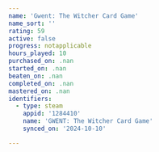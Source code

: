 ```yaml
---
name: 'Gwent: The Witcher Card Game'
name_sort: ''
rating: 59
active: false
progress: notapplicable
hours_played: 10
purchased_on: .nan
started_on: .nan
beaten_on: .nan
completed_on: .nan
mastered_on: .nan
identifiers:
  - type: steam
    appid: '1284410'
    name: 'GWENT: The Witcher Card Game'
    synced_on: '2024-10-10'

---
```

